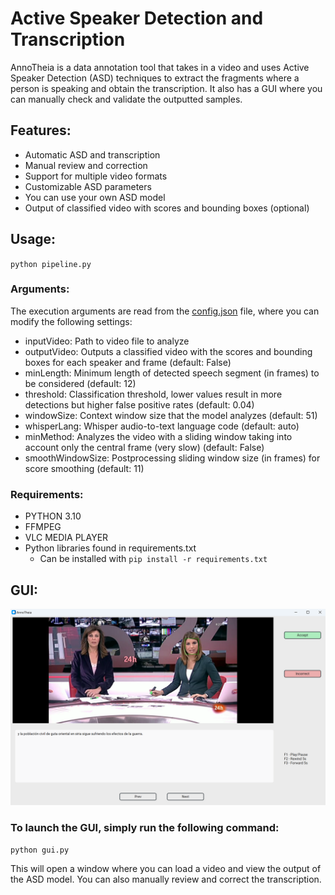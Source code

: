 # Active Speaker Detection and Transcription

AnnoTheia is a data annotation tool that takes in a video and uses Active Speaker Detection (ASD) techniques to extract the fragments where a person is speaking and obtain the transcription. It also has a GUI where you can manually check and validate the outputted samples.

## Features:

- Automatic ASD and transcription
- Manual review and correction
- Support for multiple video formats
- Customizable ASD parameters
- You can use your own ASD model
- Output of classified video with scores and bounding boxes (optional)

## Usage:

`python pipeline.py`

### Arguments:

The execution arguments are read from the [config.json](/config.json) file, where you can modify the following settings:

- inputVideo: Path to video file to analyze
- outputVideo: Outputs a classified video with the scores and bounding boxes for each speaker and frame (default: False)
- minLength: Minimum length of detected speech segment (in frames) to be considered (default: 12)
- threshold: Classification threshold, lower values result in more detections but higher false positive rates (default: 0.04)
- windowSize: Context window size that the model analyzes (default: 51)
- whisperLang: Whisper audio-to-text language code (default: auto)
- minMethod: Analyzes the video with a sliding window taking into account only the central frame (very slow) (default: False)
- smoothWindowSize: Postprocessing sliding window size (in frames) for score smoothing (default: 11)

### Requirements:
- PYTHON 3.10
- FFMPEG
- VLC MEDIA PLAYER
- Python libraries found in requirements.txt
    - Can be installed with `pip install -r requirements.txt`

## GUI:
![Graphical user interface of AnnoTheia](./resources/interface.png)

### To launch the GUI, simply run the following command:

`python gui.py`

This will open a window where you can load a video and view the output of the ASD model. You can also manually review and correct the transcription.